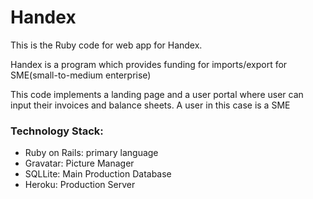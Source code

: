 # Handex

This is the Ruby code for web app for Handex.

Handex is a program which provides funding for imports/export for SME(small-to-medium enterprise)

This code implements a landing page and a user portal where user can input their invoices and balance sheets. A user in this case is a SME



### Technology Stack:

* Ruby on Rails: primary language
* Gravatar: Picture Manager
* SQLLite: Main Production Database
* Heroku: Production Server
